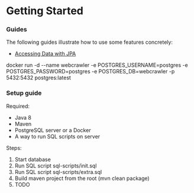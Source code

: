 # Getting Started

### Guides
The following guides illustrate how to use some features concretely:

* [Accessing Data with JPA](https://spring.io/guides/gs/accessing-data-jpa/)


docker run -d --name webcrawler -e POSTGRES_USERNAME=postgres -e POSTGRES_PASSWORD=postgres -e POSTGRES_DB=webcrawler -p 5432:5432 postgres:latest

### Setup guide

Required: 
 * Java 8
 * Maven
 * PostgreSQL server or a Docker 
 * A way to run SQL scripts on server
 
 Steps:
 
 1. Start database
 2. Run SQL script sql-scripts/init.sql
 3. Run SQL script sql-scripts/extra.sql
 4. Build maven project from the root (mvn clean package)
 5. TODO